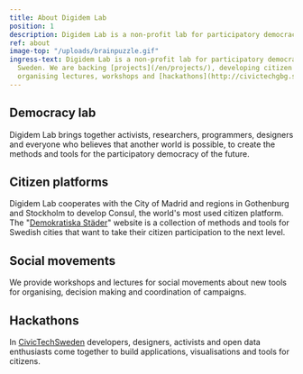 ```yaml
---
title: About Digidem Lab
position: 1
description: Digidem Lab is a non-profit lab for participatory democracy.
ref: about
image-top: "/uploads/brainpuzzle.gif"
ingress-text: Digidem Lab is a non-profit lab for participatory democracy based in
  Sweden. We are backing [projects](/en/projects/), developing citizen platforms,
  organising lectures, workshops and [hackathons](http://civictechgbg.se/en/).
---
```


## Democracy lab
Digidem Lab brings together activists, researchers, programmers, designers and everyone who believes that another world is possible, to create the methods and tools for the participatory democracy of the future.

## Citizen platforms
Digidem Lab cooperates with the City of Madrid and regions in Gothenburg and Stockholm to develop Consul, the world's most used citizen platform. The "[Demokratiska Städer](http://demokratiskastader.se)" website is a collection of methods and tools for Swedish cities that want to take their citizen participation to the next level.

## Social movements
We provide workshops and lectures for social movements about new tools for organising, decision making and coordination of campaigns.

## Hackathons
In [CivicTechSweden](http://civictech.se/en/) developers, designers, activists and open data enthusiasts come together to build applications, visualisations and tools for citizens.
